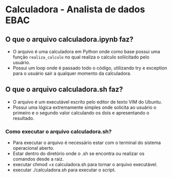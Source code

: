 # Calculadora - Analista de dados EBAC

## O que o arquivo **calculadora.ipynb** faz?
  - O arquivo é uma calculadora em Python onde como base possui uma função `realiza_calculo` no qual realiza o calculo soliicitado pelo usuário.
  - Possui um loop onde é passado todo o código, utilizando try e exception para o usuário sair a qualquer momento da calculadora.

## O que o arquivo **calculadora.sh** faz?
  - O arquivo é um executável escrito pelo editor de texto VIM do Ubuntu.
  - Possui uma lógica extremamente simples onde solicita ao usuário o primeiro e o segundo valor calculando os dois e apresentando o resultado.
  ### Como executar o arquivo **calculadora.sh**?
  - Para executar o arquivo é necessário estar com o terminal do sistema operacional aberto.
  - Estar dentro do diretório onde o .sh se encontra ou realizar os comandos desde a raiz.
  - executar chmod +x calculadora.sh para tornar o arquivo executável.
  - executar ./calculadora.sh para executar o script.
